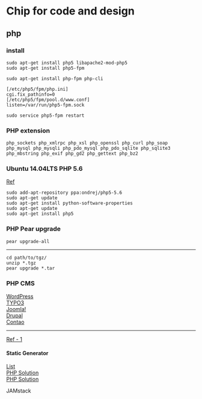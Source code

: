 # Chip for code and design

## php

### install

~~~ shell
sudo apt-get install php5 libapache2-mod-php5
sudo apt-get install php5-fpm

sudo apt-get install php-fpm php-cli

[/etc/php5/fpm/php.ini]
cgi.fix_pathinfo=0
[/etc/php5/fpm/pool.d/www.conf]
listen=/var/run/php5-fpm.sock

sudo service php5-fpm restart
~~~

### PHP extension

    php_sockets php_xmlrpc php_xsl php_openssl php_curl php_soap
    php_mysql php_mysqli php_pdo_mysql php_pdo_sqlite php_sqlite3
    php_mbstring php_exif php_gd2 php_gettext php_bz2

### Ubuntu 14.04LTS PHP 5.6

[Ref](https://www.dev-metal.com/install-setup-php-5-6-ubuntu-14-04-lts/)

~~~ shell
sudo add-apt-repository ppa:ondrej/php5-5.6
sudo apt-get update
sudo apt-get install python-software-properties
sudo apt-get update
sudo apt-get install php5
~~~

### PHP Pear upgrade

~~~ shell
pear upgrade-all
~~~

---

~~~ shell
cd path/to/tgz/
unzip *.tgz
pear upgrade *.tar
~~~

### PHP CMS

[WordPress](https://wordpress.org/)\
[TYPO3](https://typo3.org/)\
[Joomla!](https://www.joomla.org/)\
[Drupal](https://www.drupal.org/)\
[Contao](https://contao.org/en/)

---

[Ref - 1](https://thecustomizewindows.com/2016/12/list-flat-file-cms-without-database/)

#### Static Generator
[List](https://www.staticgen.com/)\
[PHP Solution](https://sculpin.io/)\
[PHP Solution](https://www.statie.org/)


JAMstack